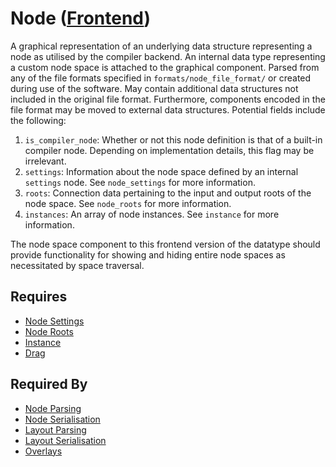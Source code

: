 # Node ([Frontend](../frontend.md))

A graphical representation of an underlying data structure representing a node as utilised by the compiler backend. An internal data type representing a custom node space is attached to the graphical component. Parsed from any of the file formats specified in `formats/node_file_format/` or created during use of the software. May contain additional data structures not included in the original file format. Furthermore, components encoded in the file format may be moved to external data structures. Potential fields include the following:

1. `is_compiler_node`: Whether or not this node definition is that of a built-in compiler node. Depending on implementation details, this flag may be irrelevant.
2. `settings`: Information about the node space defined by an internal `settings` node. See `node_settings` for more information.
3. `roots`: Connection data pertaining to the input and output roots of the node space. See `node_roots` for more information.
4. `instances`: An array of node instances. See `instance` for more information.

The node space component to this frontend version of the datatype should provide functionality for showing and hiding entire node spaces as necessitated by space traversal.

## Requires

- [Node Settings](./node_settings.md)
- [Node Roots](./node_roots.md)
- [Instance](./instance.md)
- [Drag](../drag/drag.md)

## Required By

- [Node Parsing](../node_file_format/parsing/node_parsing.md)
- [Node Serialisation](../node_file_format/serialisation/node_serialisation.md)
- [Layout Parsing](../layout_file_format/parsing/layout_parsing.md)
- [Layout Serialisation](../layout_file_format/serialisation/layout_serialisation.md)
- [Overlays](../overlays/overlays.md)
